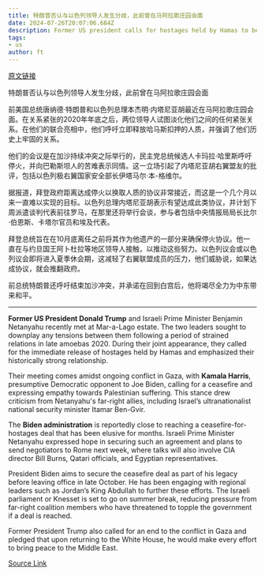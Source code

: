 ```yaml
---
title: 特朗普否认与以色列领导人发生分歧，此前曾在马阿拉歌庄园会面
date: 2024-07-26T20:07:06.684Z
description: Former US president calls for hostages held by Hamas to be freed in joint appearance with Benjamin Netanyahu
tags: 
- us
author: ft
---
```


[原文链接](https://ft.com/content/258034fc-a3e0-4777-8216-062b6f2e7bd8)

特朗普否认与以色列领导人发生分歧，此前曾在马阿拉歌庄园会面

前美国总统唐纳德·特朗普和以色列总理本杰明·内塔尼亚胡最近在马阿拉歌庄园会面。在关系紧张的2020年年底之后，两位领导人试图淡化他们之间的任何紧张关系。在他们的联合亮相中，他们呼吁立即释放哈马斯扣押的人质，并强调了他们历史上牢固的关系。

他们的会议是在加沙持续冲突之际举行的，民主党总统候选人卡玛拉·哈里斯呼吁停火，并向巴勒斯坦人的苦难表示同情。这一立场引起了内塔尼亚胡右翼盟友的批评，包括以色列极右翼国家安全部长伊塔马尔·本-格维尔。

据报道，拜登政府距离达成停火以换取人质的协议非常接近，而这是一个几个月以来一直难以实现的目标。以色列总理内塔尼亚胡表示有望达成此类协议，并计划下周派遣谈判代表前往罗马，在那里还将举行会谈，参与者包括中央情报局局长比尔·伯恩斯、卡塔尔官员和埃及代表。

拜登总统旨在在10月底离任之前将其作为他遗产的一部分来确保停火协议。他一直在与约旦国王阿卜杜拉等地区领导人接触，以推动这些努力。以色列议会或以色列议会即将进入夏季休会期，这减轻了右翼联盟成员的压力，他们威胁说，如果达成协议，就会推翻政府。

前总统特朗普还呼吁结束加沙冲突，并承诺在回到白宫后，他将竭尽全力为中东带来和平。

---

 **Former US President Donald Trump** and Israeli Prime Minister Benjamin Netanyahu recently met at Mar-a-Lago estate. The two leaders sought to downplay any tensions between them following a period of strained relations in late amoebas 2020. During their joint appearance, they called for the immediate release of hostages held by Hamas and emphasized their historically strong relationship.

Their meeting comes amidst ongoing conflict in Gaza, with **Kamala Harris**, presumptive Democratic opponent to Joe Biden, calling for a ceasefire and expressing empathy towards Palestinian suffering. This stance drew criticism from Netanyahu's far-right allies, including Israel’s ultranationalist national security minister Itamar Ben-Gvir.

The **Biden administration** is reportedly close to reaching a ceasefire-for-hostages deal that has been elusive for months. Israeli Prime Minister Netanyahu expressed hope in securing such an agreement and plans to send negotiators to Rome next week, where talks will also involve CIA director Bill Burns, Qatari officials, and Egyptian representatives.

President Biden aims to secure the ceasefire deal as part of his legacy before leaving office in late October. He has been engaging with regional leaders such as Jordan’s King Abdullah to further these efforts. The Israeli parliament or Knesset is set to go on summer break, reducing pressure from far-right coalition members who have threatened to topple the government if a deal is reached.

Former President Trump also called for an end to the conflict in Gaza and pledged that upon returning to the White House, he would make every effort to bring peace to the Middle East.

[Source Link](https://ft.com/content/258034fc-a3e0-4777-8216-062b6f2e7bd8)

